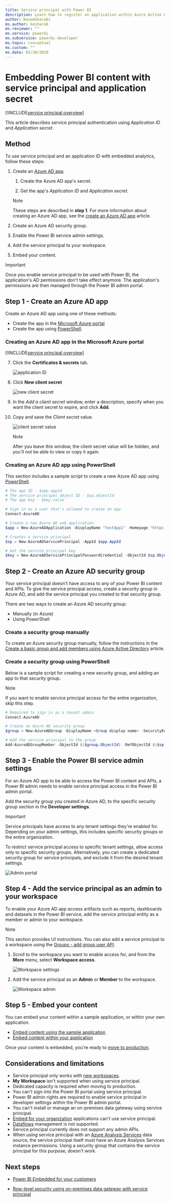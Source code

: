 ```yaml
---
title: Service principal with Power BI
description: Learn how to register an application within Azure Active Directory using service principal and an application secret for use with embedding Power BI content.
author: KesemSharabi
ms.author: kesharab
ms.reviewer: ""
ms.service: powerbi
ms.subservice: powerbi-developer
ms.topic: conceptual
ms.custom: ""
ms.date: 03/30/2020
---
```


# Embedding Power BI content with service principal and application secret

[!INCLUDE[service principal overview](../includes/service-principal-overview.md)]

This article describes service principal authentication using *Application ID* and *Application secret*.

## Method

To use service principal and an application ID with embedded analytics, follow these steps:

1. Create an [Azure AD app](https://docs.microsoft.com/azure/active-directory/manage-apps/what-is-application-management).

    1. Create the Azure AD app's secret.
    
    2. Get the app's *Application ID* and *Application secret*.

    >[!NOTE]
    >These steps are described in **step 1**. For more information about creating an Azure AD app, see the [create an Azure AD app](https://docs.microsoft.com/azure/active-directory/develop/howto-create-service-principal-portal) article.

2. Create an Azure AD security group.

3. Enable the Power BI service admin settings.

4. Add the service principal to your workspace.

5. Embed your content.

> [!IMPORTANT]
> Once you enable service principal to be used with Power BI, the application's AD permissions don't take effect anymore. The application's permissions are then managed through the Power BI admin portal.

## Step 1 - Create an Azure AD app

Create an Azure AD app using one of these methods:
* Create the app in the [Microsoft Azure portal](https://portal.azure.com/#allservices)
* Create the app using [PowerShell](https://docs.microsoft.com/powershell/azure/create-azure-service-principal-azureps?view=azps-3.6.1).

### Creating an Azure AD app in the Microsoft Azure portal

[!INCLUDE[service principal overview](../includes/service-principal-create-app.md)]

7. Click the **Certificates & secrets** tab.

     ![application ID](media/embed-service-principal/certificates-and-secrets.png)


8. Click **New client secret**

    ![new client secret](media/embed-service-principal/new-client-secret.png)

9. In the *Add a client secret* window, enter a description, specify when you want the client secret to expire, and click **Add**.

10. Copy and save the *Client secret* value.

    ![client secret value](media/embed-service-principal/client-secret-value.png)

    >[!NOTE]
    >After you leave this window, the client secret value will be hidden, and you'll not be able to view or copy it again.

### Creating an Azure AD app using PowerShell

This section includes a sample script to create a new Azure AD app using [PowerShell](https://docs.microsoft.com/powershell/azure/create-azure-service-principal-azureps?view=azps-1.1.0).

```powershell
# The app ID - $app.appid
# The service principal object ID - $sp.objectId
# The app key - $key.value

# Sign in as a user that's allowed to create an app
Connect-AzureAD

# Create a new Azure AD web application
$app = New-AzureADApplication -DisplayName "testApp1" -Homepage "https://localhost:44322" -ReplyUrls "https://localhost:44322"

# Creates a service principal
$sp = New-AzureADServicePrincipal -AppId $app.AppId

# Get the service principal key
$key = New-AzureADServicePrincipalPasswordCredential -ObjectId $sp.ObjectId
```

## Step 2 - Create an Azure AD security group

Your service principal doesn't have access to any of your Power BI content and APIs. To give the service principal access, create a security group in Azure AD, and add the service principal you created to that security group.

There are two ways to create an Azure AD security group:
* Manually (in Azure)
* Using PowerShell

### Create a security group manually

To create an Azure security group manually, follow the instructions in the [Create a basic group and add members using Azure Active Directory](https://docs.microsoft.com/azure/active-directory/fundamentals/active-directory-groups-create-azure-portal) article. 

### Create a security group using PowerShell

Below is a sample script for creating a new security group, and adding an app to that security group.

>[!NOTE]
>If you want to enable service principal access for the entire organization, skip this step.

```powershell
# Required to sign in as a tenant admin
Connect-AzureAD

# Create an Azure AD security group
$group = New-AzureADGroup -DisplayName <Group display name> -SecurityEnabled $true -MailEnabled $false -MailNickName notSet

# Add the service principal to the group
Add-AzureADGroupMember -ObjectId $($group.ObjectId) -RefObjectId $($sp.ObjectId)
```

## Step 3 - Enable the Power BI service admin settings

For an Azure AD app to be able to access the Power BI content and APIs, a Power BI admin needs to enable service principal access in the Power BI admin portal.

Add the security group you created in Azure AD, to the specific security group section in the **Developer settings**.

>[!IMPORTANT]
>Service principals have access to any tenant settings they're enabled for. Depending on your admin settings, this includes specific security groups or the entire organization.
>
>To restrict service principal access to specific tenant settings, allow access only to specific security groups. Alternatively, you can create a dedicated security group for service principals, and exclude it from the desired tenant settings.

![Admin portal](media/embed-service-principal/admin-portal.png)

## Step 4 - Add the service principal as an admin to your workspace

To enable your Azure AD app access artifacts such as reports, dashboards and datasets in the Power BI service, add the service principal entity as a member or admin to your workspace.

>[!NOTE]
>This section provides UI instructions. You can also add a service principal to a workspace using the [Groups - add group user API](https://docs.microsoft.com/rest/api/power-bi/groups/addgroupuser).

1. Scroll to the workspace you want to enable access for, and from the **More** menu, select **Workspace access**.

    ![Workspace settings](media/embed-service-principal/workspace-access.png)

2. Add the service principal as an **Admin** or **Member** to the workspace.

    ![Workspace admin](media/embed-service-principal/add-service-principal-in-the-UI.png)

## Step 5 - Embed your content

You can embed your content within a sample application, or within your own application.

* [Embed content using the sample application](embed-sample-for-customers.md#embed-content-using-the-sample-application)
* [Embed content within your application](embed-sample-for-customers.md#embed-content-within-your-application)

Once your content is embedded, you're ready to [move to production](embed-sample-for-customers.md#move-to-production).

## Considerations and limitations

* Service principal only works with [new workspaces](../../collaborate-share/service-create-the-new-workspaces.md).
* **My Workspace** isn't supported when using service principal.
* Dedicated capacity is required when moving to production.
* You can't sign into the Power BI portal using service principal.
* Power BI admin rights are required to enable service principal in developer settings within the Power BI admin portal.
* You can't install or manage an on-premises data gateway using service principal.
* [Embed for your organization](embed-sample-for-your-organization.md) applications can't use service principal.
* [Dataflows](../../transform-model/service-dataflows-overview.md) management is not supported.
* Service principal currently does not support any admin APIs.
* When using service principal with an [Azure Analysis Services](https://docs.microsoft.com/azure/analysis-services/analysis-services-overview) data source, the service principal itself must have an Azure Analysis Services instance permissions. Using a security group that contains the service principal for this purpose, doesn't work.

## Next steps

* [Power BI Embedded for your customers](embed-sample-for-customers.md)

* [Row-level security using on-premises data gateway with service principal](embedded-row-level-security.md#on-premises-data-gateway-with-service-principal)
